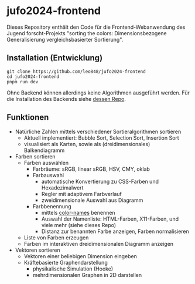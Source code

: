# jufo2024-frontend

Dieses Repository enthält den Code für die Frontend-Webanwendung des Jugend forscht-Projekts "sorting the colors: Dimensionsbezogene Generalisierung vergleichsbasierter Sortierung".

## Installation (Entwicklung)

```
git clone https://github.com/leo848/jufo2024-frontend
cd jufo2024-frontend
pnpm run dev
```

Ohne Backend können allerdings keine Algorithmen ausgeführt werden. Für die Installation des Backends siehe [dessen Repo](https://github.com/leo848/jufo2024-backend).

## Funktionen

- Natürliche Zahlen mittels verschiedener Sortieralgorithmen sortieren
  - Aktuell implementiert: Bubble Sort, Selection Sort, Insertion Sort
  - visualisiert als Karten, sowie als (dreidimensionales) Balkendiagramm
- Farben sortieren
  - Farben auswählen
    - Farbräume: sRGB, linear sRGB, HSV, CMY, oklab
    - Farbauswahl
      - automatische Konvertierung zu CSS-Farben und Hexadezimalwert
      - Regler mit adaptivem Farbverlauf
      - zweidimensionale Auswahl aus Diagramm
    - Farbbenennung
      - mittels [color-names](https://github.com/meodai/color-names) benennen
      - Auswahl der Namenliste: HTML-Farben, X11-Farben, und viele mehr (siehe dieses Repo)
      - Distanz zur benannten Farbe anzeigen, Farben normalisieren
  - Liste von Farben erzeugen
  - Farben im interaktiven dreidimensionalen Diagramm anzeigen
- Vektoren sortieren
  - Vektoren einer beliebigen Dimension eingeben
  - Kräftebasierte Graphendarstellung
    - physikalische Simulation (Hooke)
    - mehrdimensionalen Graphen in 2D darstellen
